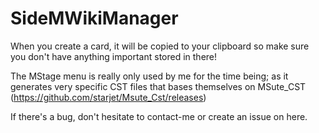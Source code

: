 # SideMWikiManager
 
When you create a card, it will be copied to your clipboard so
make sure you don't have anything important stored in there!

The MStage menu is really only used by me for the time being; as it generates
very specific CST files that bases themselves on MSute_CST (https://github.com/starjet/Msute_Cst/releases)

If there's a bug, don't hesitate to contact-me or create an issue on here.
